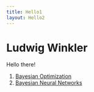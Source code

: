 ```yaml
---
title: Hello1
layout: Hello2
---
```


Ludwig Winkler
=====================
Hello there!

1. [Bayesian Optimization](https://ludwigwinkler.github.io/BayesianOptimization/)
2. [Bayesian Neural Networks](https://ludwigwinkler.github.io/BayesianNeuralNetworks/)
